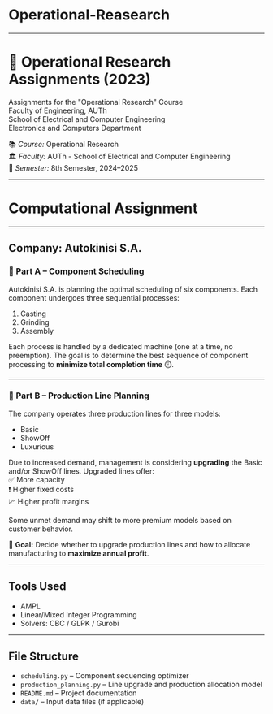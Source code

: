 # Operational-Reasearch
---
# 🧠 Operational Research Assignments (2023)
Assignments for the "Operational Research" Course  
Faculty of Engineering, AUTh  
School of Electrical and Computer Engineering  
Electronics and Computers Department

📚 *Course:* Operational Research  
🏛️ *Faculty:* AUTh - School of Electrical and Computer Engineering  
📅 *Semester:* 8th Semester, 2024–2025

---

# Computational Assignment

---

## Company: Autokinisi S.A.

### 🔧 Part A – Component Scheduling

Autokinisi S.A. is planning the optimal scheduling of six components. Each component undergoes three sequential processes:  
1. Casting  
2. Grinding  
3. Assembly  

Each process is handled by a dedicated machine (one at a time, no preemption). The goal is to determine the best sequence of component processing to **minimize total completion time** ⏱️.

---

### 🚗 Part B – Production Line Planning

The company operates three production lines for three models:  
- Basic  
- ShowOff  
- Luxurious  

Due to increased demand, management is considering **upgrading** the Basic and/or ShowOff lines. Upgraded lines offer:  
✅ More capacity  
❗ Higher fixed costs  
📈 Higher profit margins  

Some unmet demand may shift to more premium models based on customer behavior.

🎯 **Goal:** Decide whether to upgrade production lines and how to allocate manufacturing to **maximize annual profit**.

---

## Tools Used

- AMPL  
- Linear/Mixed Integer Programming   
- Solvers: CBC / GLPK / Gurobi

---

## File Structure

- `scheduling.py` – Component sequencing optimizer  
- `production_planning.py` – Line upgrade and production allocation model  
- `README.md` – Project documentation  
- `data/` – Input data files (if applicable)

